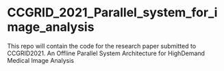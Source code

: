 # CCGRID_2021_Parallel_system_for_image_analysis
This repo will contain the code for the research paper submitted to CCGRID2021.
An Offline Parallel System Architecture for HighDemand Medical Image Analysis
